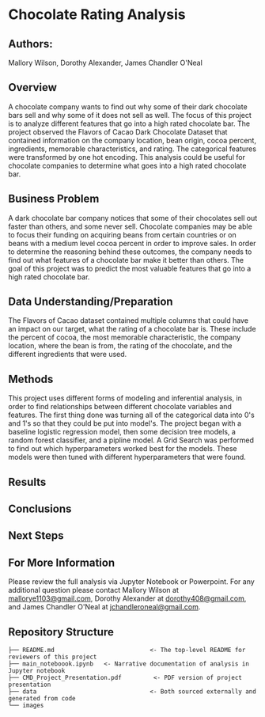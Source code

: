 # Chocolate Rating Analysis


## Authors:
Mallory Wilson, Dorothy Alexander, James Chandler O'Neal


## Overview
A chocolate company wants to find out why some of their dark chocolate bars sell and why some of it does not sell as well. The focus  of this project is to analyze different features that go into a high rated chocolate bar. The project observed the Flavors of Cacao Dark Chocolate Dataset that contained information on the company location, bean origin, cocoa percent, ingredients, memorable characteristics, and rating. The categorical features were transformed by one hot encoding. This analysis could be useful for chocolate companies to determine what goes into a high rated chocolate bar.  


## Business Problem

A dark chocolate bar company notices that some of their chocolates sell out faster than others, and some never sell.  Chocolate  companies may be able to focus their funding on acquiring beans from certain countries or on beans with a medium level cocoa percent in order to improve sales. In order to determine the reasoning behind these outcomes, the company needs to find out what features of a chocolate bar make it better than others. The goal of this project was to predict the most valuable features that go into a high rated chocolate bar. 


## Data Understanding/Preparation
The Flavors of Cacao dataset contained multiple columns that could have an impact on our target, what the rating of a chocolate bar is. These include the percent of cocoa, the most memorable characteristic, the company location, where the bean is from, the rating of the chocolate, and the different ingredients that were used.   


## Methods
This project uses different forms of modeling and inferential analysis, in order to find relationships between different chocolate variables and features. The first thing done was turning all of the categorical data into 0's and 1's so that they could be put into model's. The project began with a baseline logistic regression model, then some decision tree models, a random forest classifier, and a pipline model. A Grid Search was performed to find out which hyperparameters worked best for the models. These models were then tuned with different hyperparameters that were found. 

## Results


## Conclusions


## Next Steps


## For More Information
Please review the full analysis via Jupyter Notebook or Powerpoint.  For any additional question please contact Mallory Wilson at mallorye1103@gmail.com, Dorothy Alexander at dorothy408@gmail.com, and James Chandler O'Neal  at jchandleroneal@gmail.com.


## Repository Structure
```
├── README.md                           <- The top-level README for reviewers of this project
├── main_noteboook.ipynb   <- Narrative documentation of analysis in Jupyter notebook
├── CMD_Project_Presentation.pdf         <- PDF version of project presentation
├── data                                <- Both sourced externally and generated from code
└── images   

